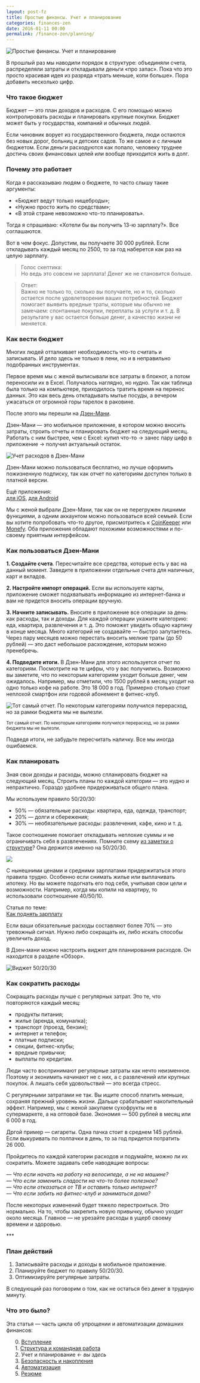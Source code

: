 ```yaml
---
layout: post-fz
title: Простые финансы. Учет и планирование
categories: finances-zen
date: 2016-01-11 00:00
permalink: /finance-zen/planning/
---
```


![Простые финансы. Учет и планирование](/images/posts/FZ-cover-2.png)

В прошлый раз мы наводили порядок в структуре: объединяли счета, распределяли затраты и откладывали деньги «про запас». Пока что это просто красивая идея из разряда «трать меньше, копи больше». Пора добавить несколько цифр. 

### Что такое бюджет 
Бюджет — это план доходов и расходов. С его помощью можно контролировать расходы и планировать крупные покупки. Бюджет может быть у государства, компаний и обычных людей. 

Если чиновник ворует из государственного бюджета, люди остаются без новых дорог, больниц и детских садов. То же самое и с личным бюджетом. Если деньги расходуются как попало, человеку труднее достичь своих финансовых целей или вообще приходится жить в долг.

### Почему это работает
Когда я рассказываю людям о бюджете, то часто слышу такие аргументы: 
* «Бюджет ведут только нищеброды»; 
* «Нужно просто жить по средствам»; 
* «В этой стране невозможно что-то планировать». 

Тогда я спрашиваю: «Хотели бы вы получить 13-ю зарплату?». Все соглашаются. 

Вот в чем фокус. Допустим, вы получаете 30&nbsp;000 рублей. Если откладывать каждый месяц по 2500, то за год наберется как раз на целую зарплату. 

> Голос скептика:<br>
> Но ведь это совсем не зарплата! Денег же не становится больше. 

> Ответ:<br>
> Важно не только то, сколько вы получаете, но и то, сколько остается после удовлетворения ваших потребностей. Бюджет помогает выявить вредные траты, которые мы обычно не замечаем: спонтанные покупки, переплаты за услуги и&nbsp;т.&nbsp;д. В результате у вас остается больше денег, а качество жизни не меняется.

### Как вести бюджет
Многих людей отталкивает необходимость что-то считать и записывать. И дело здесь не только в лени, но и в неправильно подобранных инструментах.

Первое время мы c женой выписывали все затраты в блокнот, а потом переносили их в Excel. Получалось наглядно, но нудно. Так как таблица была только на компьютере, приходилось тратить время на перенос данных. Это как весь день откладывать мытье посуды, а вечером ужасаться от огромной горы тарелок в раковине. 

После этого мы перешли на [Дзен-Мани](https://zenmoney.ru/). 

Дзен-Мани — это мобильное приложение, в котором можно вносить затраты, строить отчеты и планировать бюджет на следующий месяц. Работать с ним быстрее, чем с Excel: купил что-то → занес пару цифр в приложение → получил актуальный остаток. 

![Учет расходов в Дзен-Мани](/images/posts/FZ-Zen-money-3.png) 

Дзен-Мани можно пользоваться бесплатно, но лучше оформить пожизненную подписку, так как отчет по категориям доступен только в платной версии. 

<div class="note">
Ещё приложения:<br><a href ="http://www.the-village.ru/village/city/at-a-glance/139571-prilozheniya-dlya-ucheta-rashodov" target="_blank">для iOS</a>, <a href="https://lifehacker.ru/2017/01/29/10-money-management-apps/" target="_blank">для Android</a>
</div>

Мы с женой выбрали Дзен-Мани, так как он не перегружен лишними функциями, а одним аккаунтом можно пользоваться всей семьей. Если вы хотите попробовать что-то другое, присмотритесь к [CoinKeeper](https://coinkeeper.me/) или [Monefy](http://www.monefy.me/). Оба приложения обладают похожими возможностями и по-своему приятным интерфейсом.

### Как пользоваться Дзен-Мани

**1. Создайте счета**. Пересчитайте все средства, которые есть у вас на данный момент. Заведите в приложении отдельные счета для наличных, карт и вкладов. 

**2. Настройте импорт операций.** Если вы используете карты, приложение сможет подхватывать информацию из интернет-банка и вам не придется вносить операции вручную.

**3. Начните записывать.** Вносите в приложение все операции за день: как расходы, так и доходы. Для каждой операции укажите категорию: еда, квартира, развлечения и т. д. Это поможет увидеть общую картину в конце месяца. Много категорий не создавайте — быстро запутаетесь. Через пару месяцев можно перестать вносить мелкие траты (до 50 рублей) — это даст небольшое расхождение, которым можно пренебречь.

**4. Подведите итоги.** В Дзен-Мани для этого используется отчет по категориям. Посмотрите на те цифры, что у вас получились. Возможно вы заметите, что по некоторым категориям уходит больше денег, чем ожидалось. Например, мы отметили, что 1500 рублей в месяц уходит на одно только кофе на работе. Это 18&nbsp;000 в год. Примерно столько стоит неплохой смартфон или годовой абонемент в фитнес-клуб.

![Тот самый отчет. По некоторым категориям получился перерасход, но за рамки бюджета мы не вылезли.](/images/posts/FZ-Zen-money-2.png)

<sub>Тот самый отчет. По некоторым категориям получился перерасход, но за рамки бюджета мы не вылезли.</sub>

Подведя итоги, не забудьте пересчитать наличку. Все мы иногда ошибаемся.


### Как планировать
Зная свои доходы и расходы, можно спланировать бюджет на следующий месяц. Строить планы по каждой категории — это нудно и непрактично. Гораздо удобнее придерживаться общего плана. 

Мы используем правило 50/20/30:
* 50% — обязательные расходы: квартира, еда, одежда, транспорт;
* 20% — долги и сбережения;
* 30% — необязательные расходы: развлечения, кафе, кино и т. д.

Такое соотношение помогает откладывать неплохие суммы и не ограничивать себя в развлечениях. Помните схему <a href="/finance-zen/structure/" target="_blank">из заметки о структуре</a>? Она держится именно на 50/20/30.

![](/images/posts/FZ-Structure-5.png)

С нынешними ценами и средними зарплатами придержитаться этого правила трудно. Особенно если снимать жилье или выплачивать ипотеку. Но вы можете подогнать его под себя, учитывая свои цели и возможности. Например, когда мы копили на квартиру, то использовали соотношение 40/50/10.

<div class="note">
Статья по теме:<br><a href="https://journal.tinkoff.ru/thedeal/" target="_blank">Как поднять зарплату</a>
</div>

Если ваши обязательные расходы составляют более 70% — это тревожный сигнал. Нужно либо сокращать их, либо искать способы увеличить доход.

В Дзен-мани можно настроить виджет для планирования расходов. Он находится в разделе «Обзор». 

![Виджет 50/20/30](/images/posts/FZ-Zen-money-4.png)

### Как сократить расходы

Сокращать расходы лучше с регулярных затрат. Это те, что повторяются каждый месяц:

* продукты питания;
* жилье (аренда, комуналка);
* транспорт (проезд, бензин);
* интернет и телефон;
* платные подписки;
* секции, фитнес-клубы;
* вредные привычки;
* выплаты по кредитам.

Люди часто воспринимают регулярные затраты как нечто неизменное. Поэтому и эконимить начинают не с них, а с развлечений или крупных покупок. А лишать себя удовольствий — это всегда стресс.

С регулярными затратами не так. Вы ищите способ платить меньше, сохраняя прежний уровень жизни. Дальше срабатывает накопительный эффект. Например, мы с женой закупаем сухофрукты не в супермаркете, а на оптовой базе. Экономия — 500 рублей в месяц или 6&nbsp;000 в год.

Дргой пример — сигареты. Одна пачка стоит в среднем 145 рублей. Если выкуривать по полпачки в день, то за год придется потратить 26&nbsp;000. 

Пройдитесь по каждой категории расходов и подумайте, можно ли их сократить. Можете задавать себе наводящие вопросы:

*— Что если начать на работу на велосипеде, а не на машине?*<br>
*— Что если заменить сладости на что-то более полезное?*<br>
*— Что если отказаться от ТВ и оставить только интернет?*<br>
*— Что если забить на фитнес-клуб и заниматься дома?*

После некоторых изменений будет тяжело перестроиться. Это нормально. На то, чтобы закрепить новую привычку, обычно уходит около месяца.
Главное — не урезайте расходы в ущерб своему времени и здоровью.

<p>***</p>

### План действий
1. Записывайте расходы и доходы в мобильное приложение.
1. Планируйте бюджет по правилу 50/20/30.
1. Оптимизируйте регулярные затраты.

В следующий раз поговорим о том, как не остаться без денег в трудную минуту. 


<!--Содержание цикла-->
<div class="post p0 p-responsive wrap intro-fz">
<h3>Что это было?</h3>
<p>Эта статья — часть цикла об упрощении и автоматизации домашних финансов:</p>
<ol>
  0. <a href="/finance-zen/">Вступление</a><br>
  1. <a href="/finance-zen/structure/">Структура и командная работа</a><br>
  2. Учет и планирование <i>← вы здесь</i><br>
  3. <a href="/finance-zen/safe/">Безопасность и накопления</a><br>
  4. <a href="/finance-zen/automatic/">Автоматизация</a><br>
  5. <a href="/finance-zen/summary/"> Резюме </a>
</ol>
</div>